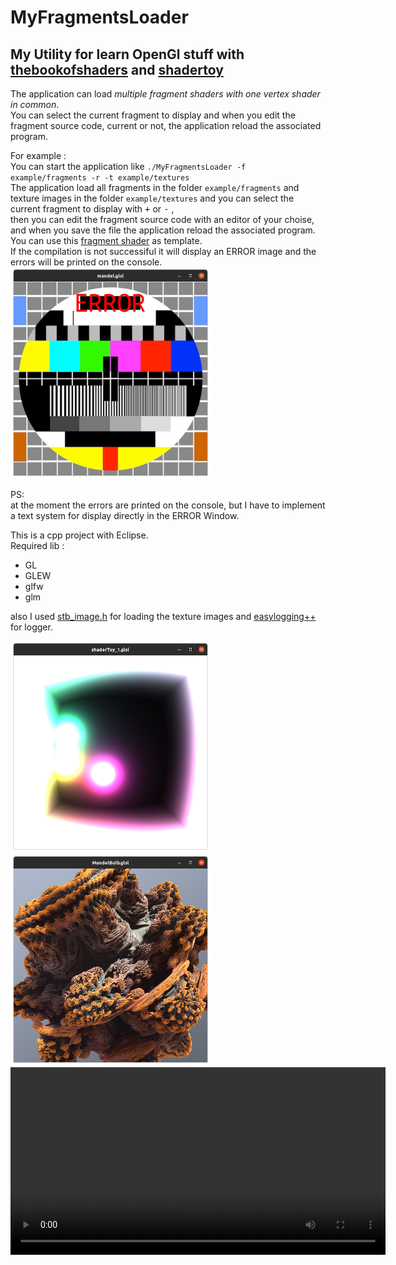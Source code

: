 # MyFragmentsLoader
My Utility for learn OpenGl stuff with [thebookofshaders](https://thebookofshaders.com/) and [shadertoy](https://www.shadertoy.com)
--------

The application can load *multiple fragment shaders with one vertex shader in common*.   
You can select the current fragment to display and when you edit the fragment source code, current or not, the application reload the associated program.   

For example :   
You can start the application like ``./MyFragmentsLoader -f example/fragments -r -t example/textures``  
The application load all fragments in the folder `example/fragments` and texture images in the folder `example/textures` and you can select the current fragment to display with <kbd>+</kbd> or <kbd>-</kbd> ,   
then you can edit the fragment source code with an editor of your choise, and when you save the file the application reload the associated program.   
You can use this [fragment shader](https://github.com/musicrizz/MyFragmentsLoader/blob/main/example/fragment_template.glsl) as template.   
If the compilation is not successiful it will display an ERROR image and the errors will be printed on the console.   
<img src="readme_res/Error.png" alt="Smiley face" width="320" height="338" />

PS:   
at the moment the errors are printed on the console, but I have to implement a text system for display directly in the ERROR Window.
   

This is a cpp project with Eclipse.  
Required lib :   
* GL
* GLEW
* glfw
* glm
   
also I used [stb_image.h](https://github.com/nothings/stb/blob/master/stb_image.h) for loading the texture images and [easylogging++](https://github.com/amrayn/easyloggingpp) for logger.


<img src="readme_res/Cube.png" alt="cube" width="320" height="338" />
<img src="readme_res/MandelBulb.png" alt="mandel" width="320" height="338"/>

 <video width="600" controls>
  		<source src="readme_res/FragmentLoader.webm" type="video/webm">
</video> 



